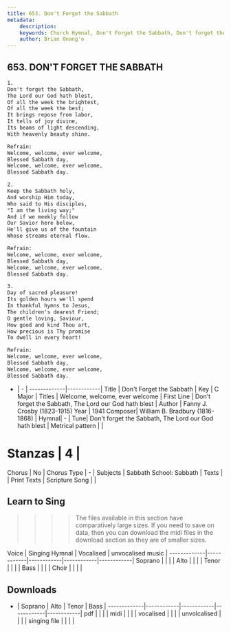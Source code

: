 ```yaml
---
title: 653. Don't Forget the Sabbath
metadata:
    description: 
    keywords: Church Hymnal, Don't Forget the Sabbath, Don't forget the Sabbath, The Lord our God hath blest, Welcome, welcome, ever welcome
    author: Brian Onang'o
---
```



## 653. DON'T FORGET THE SABBATH

```txt
1.
Don't forget the Sabbath, 
The Lord our God hath blest, 
Of all the week the brightest, 
Of all the week the best; 
It brings repose from labor, 
It tells of joy divine, 
Its beams of light descending, 
With heavenly beauty shine. 

Refrain:
Welcome, welcome, ever welcome, 
Blessed Sabbath day, 
Welcome, welcome, ever welcome, 
Blessed Sabbath day. 

2.
Keep the Sabbath holy, 
And worship Him today, 
Who said to His disciples, 
"I am the living way;" 
And if we meekly follow 
Our Savior here below, 
He'll give us of the fountain 
Whose streams eternal flow. 

Refrain:
Welcome, welcome, ever welcome, 
Blessed Sabbath day, 
Welcome, welcome, ever welcome, 
Blessed Sabbath day. 

3.
Day of sacred pleasure! 
Its golden hours we'll spend 
In thankful hymns to Jesus, 
The children's dearest Friend; 
O gentle loving, Saviour, 
How good and kind Thou art, 
How precious is Thy promise 
To dwell in every heart!

Refrain:
Welcome, welcome, ever welcome, 
Blessed Sabbath day, 
Welcome, welcome, ever welcome, 
Blessed Sabbath day. 

```

- |   -  |
-------------|------------|
Title | Don't Forget the Sabbath |
Key | C Major |
Titles | Welcome, welcome, ever welcome |
First Line | Don't forget the Sabbath, The Lord our God hath blest |
Author | Fanny J. Crosby (1823-1915)
Year | 1941
Composer| William B. Bradbury (1816-1868) |
Hymnal|  - |
Tune| Don't forget the Sabbath, The Lord our God hath blest |
Metrical pattern | |
# Stanzas | 4 |
Chorus | No |
Chorus Type | - |
Subjects | Sabbath School: Sabbath |
Texts |  |
Print Texts | 
Scripture Song |  |
  
## Learn to Sing

>>>> The files available in this section have comparatively large sizes. If you need to save on data, then you can download the midi files in the download section as they are of smaller sizes.

Voice |  Singing Hymnal | Vocalised | unvocalised music |
-------------|------------|------------|------------|------------|
Soprano | | | |
Alto | | | |
Tenor | | | |
Bass | | | |
Choir | | | |

## Downloads

- |  Soprano | Alto | Tenor | Bass |
-------------|------------|------------|------------|------------|
pdf | | | |
midi | | | |
vocalised | | | |
unvolcalised | | | |
singing file | | | |
  